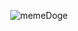 <p align="center">
   <img src="https://media1.tenor.com/images/43918a9547e3bee876fdef235c32cbc4/tenor.gif?itemid=16917828" alt="memeDoge"/>
</p>
